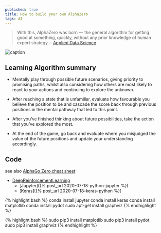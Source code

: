```yaml
---
published: true
title: How to build your own AlphaZero
tags: AI
---
```

> With this, AlphaZero was born — the general algorithm for getting good at something, quickly, without any prior knowledge of human expert strategy. - [Applied Data Science](https://medium.com/applied-data-science/how-to-build-your-own-alphazero-ai-using-python-and-keras-7f664945c188)

![caption](https://miro.medium.com/max/902/1*ROq9V2D5eR_dDFFFfjA5zw.png)

## Learning Algorithm summary

- Mentally play through possible future scenarios, giving priority to promising paths, whilst also considering how others are most likely to react to your actions and continuing to explore the unknown.

- After reaching a state that is unfamiliar, evaluate how favourable you believe the position to be and cascade the score back through previous positions in the mental pathway that led to this point.

- After you’ve finished thinking about future possibilities, take the action that you’ve explored the most.

- At the end of the game, go back and evaluate where you misjudged the value of the future positions and update your understanding accordingly.

## Code
see also [AlphaGo Zero cheat sheet](https://medium.com/applied-data-science/how-to-build-your-own-alphazero-ai-using-python-and-keras-7f664945c188)

- [DeepReinforcementLearning](https://github.com/yduf/DeepReinforcementLearning)
	- [Jupyter]({% post_url 2020-07-18-python-jupyter %})
    - [Keras]({% post_url 2020-07-18-keras-python %})
    

{% highlight bash %}
conda install jupyter
conda install keras
conda install matplotlib
conda install pydot
sudo apt-get install graphviz
{% endhighlight %}

{% highlight bash %}
sudo pip3 install matplotlib
sudo pip3 install pydot 
sudo pip3 install graphviz
{% endhighlight %}